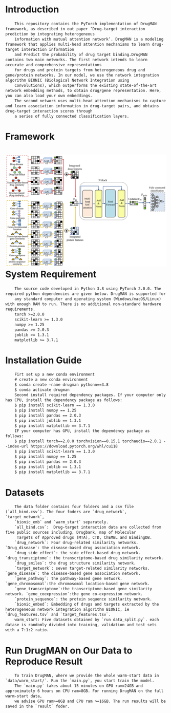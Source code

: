 Introduction
====
        This repository contains the PyTorch implementation of DrugMAN framework, as described in out paper ‘Drug-target interaction prediction by integrating heterogeneous 
        information with mutual attention network’. DrugMAN is a modeling framework that applies multi-head attention mechanisms to learn drug-target interaction information 
        and Predict the probability of drug target binding.DrugMAN contains two main networks. The first network intends to learn accurate and comprehensive representations 
        for drugs and protein targets from heterogeneous drug and gene/protein networks. In our model, we use the network integration algorithm BIONIC (Biological Network Integration using 
        Convolutions), which outperforms the existing state-of-the-art network embedding methods, to obtain drug/gene representation. Here, you can also load your own embeddings. 
        The second network uses multi-head attention mechanisms to capture and learn association information in drug-target pairs, and obtains drug-target interaction scores through 
        a series of fully connected classification layers.
Framework
====
![image](https://github.com/lipi12q/DrugMAN/blob/main/%7FDrugMAN_framework.jpg) 
System Requirement
====
        The source code developed in Python 3.8 using PyTorch 2.0.0. The required python dependencies are given below. DrugMAN is supported for 
        any standard computer and operating system (Windows/macOS/Linux) with enough RAM to run. There is no additional non-standard hardware requirements.
        torch >=2.0.0
        scikit-learn >= 1.3.0
        numpy >= 1.25
        pandas >= 2.0.3
        joblib >= 1.3.1
        matplotlib >= 3.7.1
Installation Guide
====
        Firt set up a new conda environment
        # create a new conda environment
        $ conda create –name drugman pythonn==3.8
        $ conda activate drugman
        Second install required dependency packages. If your computer only has CPU, install the dependency package as follows:
        $ pip install scikit-learn == 1.3.0
        $ pip install numpy == 1.25
        $ pip install pandas == 2.0.3
        $ pip install joblib == 1.3.1
        $ pip install matplotlib == 3.7.1
        IF your computer has GPU, install the dependency package as follows:
        $ pip install torch==2.0.0 torchvision==0.15.1 torchaudio==2.0.1 --index-url https://download.pytorch.org/whl/cu118
        $ pip install scikit-learn == 1.3.0
        $ pip install numpy == 1.25
        $ pip install pandas == 2.0.3
        $ pip install joblib == 1.3.1
        $ pip install matplotlib == 3.7.1
Datasets
====
        The data folder contains four folders and a csv file (`all_bind.csv`). The four foders are `drug_network`, `target_network`, 
        `bionic_emb` and `warm_start` separately.
        `all_bind.csv`:  Drug-target interaction data are collected from five public sources including, Drugbank, map of Molecular 
         Targets of Approved drugs (MTA), CTD, ChEMBL and BindingDB.
        `drug_network`: Four drug-related similarity networks. `Drug_disease`: the disease-based drug association network. 
        `drug_side effect`: the side effect-based drug network. `drug_transciptome`: the transcriptome-based drug similarity network. 
        `drug_smiles`: the drug structure similarity network.
        `target_network`: seven target-related similarity networks. `gene_disease`: the disease-based gene association network. 
        `gene_pathway`: the pathway-based gene network. `gene_chromosomal`:the chromosomal location-based gene network. 
        `gene_transcriptome`:the transcriptome-based gene similarity network. `gene_coexpression`:the gene co-expression network. 
        `protein_sequence`: the protein sequence similarity network.
        `bionic_embed`: Embedding of drugs and targets extracted by the heterogeneous network integration algorithm BIONIC, ie `drug_features.tsv` and `target_features.tsv`. 
        warm_start: Five datasets obtained by `run data_split.py`. each datase is randomly divided into training, validation and test sets with a 7:1:2 ratio.
Run DrugMAN on Our Data to Reproduce Result
====
        To train DrugMAN, where we provide the whole warm-start data in `data/warm_start/`. Run the `main.py`, you start train the model. 
        The `main.py` takes about 15 minutes on GPU ram=24GB and approximately 6 hours on CPU ram=8GB. For running DrugMAN on the full warm-start data,
        we advise GPU ram>=8GB and CPU ram >=16GB. The run results will be saved in the `result` foder. 






        
